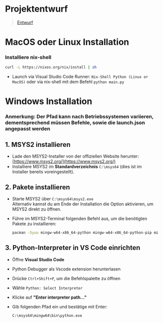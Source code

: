 
# Projektentwurf

> [Entwurf](https://viewer.diagrams.net/?tags=%7B%7D&lightbox=1&highlight=0000ff&edit=_blank&layers=1&nav=1&title=MES.drawio&dark=auto#R%3Cmxfile%3E%3Cdiagram%20name%3D%22Seite-1%22%20id%3D%22QEFN21DS9dMqtzpIh3pd%22%3E7Vxtc%2BI2EP41zFw%2FHON37I%2BB5NJ00g6T9Nq7j8IWoIlfqC0HyK%2FvCr9gWzKYBIzT%2BiYzZy2ykB89u9pdLR6oE29zH6LV8vfAwe5AkZzNQL0dKIpiWir8xyTbRCLLlpRIFiFxUtle8EzecCrMusXEwVGpIw0Cl5JVWWgHvo9tWpKhMAzW5W7zwC1%2F6wotMCd4tpHLS%2F8mDl0mUlMZ7eW%2FYrJYZt8sG1byiYeyzumTREvkBOuCSL0bqJMwCGhy5W0m2GXoZbgk932r%2BTSfWIh92uSGhfYkKZsf8V8%2Ff7vfPLz5s5Hif01HeUVunD7wjU2DMJ0x3WYwwORX7DL23KSDOn7FISUA1COaYXcaRISSwIcus4DSwCt0uHHJgn1AgxVIl9RzoSHDZRBTl%2Fh4ki%2BdBEL%2BsbI5wnB4UxClj3mPAw%2FTcAtdMtqliKecU9S0vd4vYCZaFtbOTGUopcwiH3iPKlykwJ4AssKBzOG7XhKKn1fIZu016FIZKRStEoTmZIOd86AkG2WYZAFMiibAKReeHSiVA2oaBk78wpgVoXhOQ7Rg3%2Bu7eIF9uPry%2FeEXDkv4IrAO0BgfQfUsVKuAqPEgykqbZNOaYYhB8UDNpcKHoIsEs2kS%2Fy2eDybqYDzpKMyKLoB5JIBZli%2BFs35cqbHv3LAtCFp%2B4OMyKmEQ%2Bw7T5Z3VA2jC7Q%2FWGEp61v65axummQluN8Xut9tia4pDAk8Gi3rEjlIULjA9roXYKe2M%2FNoUsNcF0GeyELuIktfyfipajvQbpgGBGedLP6pZ%2BWyEKIhDG6c3Fbe%2FyjhydVeQKgMluHAD7ciRP%2FX7%2BWKclS%2B1q9vNVVOrath01aqKzw104VUzj69aeWEubws1%2Ffi%2BrVqt7tvZopRgMlz43rFDXuFywS75rSbpMguzHpkEJlG4j0M8WhPPRTsFmQc%2BfU4%2FYfDbS%2BI6j2gLriVIIorsl6w1XgYheYP%2BKFsM%2BDikacihSqUez%2BzOdMwQR9Bnmq2ZXBH9jjaljo8oynxZO3BdtIrIbDc%2FdqMHdCX%2BOHWR22JM1dMTOCmqIdo9lYsxhg88GjFGkus4YiCPIefPIvbflxeX2C8zFPJ%2BC4BGd4sfBi8Qe7gsmMns7Zy4bkWE0ujFxXMqCGo84jhs5HEEK0j8xeOu2622lzyleDJRALfP3Z2FX8KN4Fyp4xWzXTt89TH8AeITaagPdJjrBNryvg1%2FrHtIIWKC6SOyYwQGvq0x4xzsERRRNMu14WRqHdbu44TLrHRDfqkXo5co5GpCL6W5UeoJ1x3CGVcnHB%2B6NiOcWkuv6s2HGNdo2%2Bx5eHEeWlfnIR%2F%2B%2BzjGwkC%2F1o%2BVW%2FFKDKvi2gt2DVmUf7oYeIrIjb2yt2%2Fqcte8feWdvlvv7bfDGKPCmOt7%2B5ke9d5%2B9ze9EwjXFW9fea%2Fz1Xv7n5JwV%2Ff2Fd7L6r39%2Fx8Pr%2B7tZ1UIzRzWdtx6zv0wm7of1ZOd88HEn9V1NSiSJasMXweiIv4MZBqsvq%2FqLE6xbCG1HjYAgsNDZkWEbMMTr1PAlY9zs10Ftjhs%2F0AeXN18PnSt6gGrIO5oFdxs4EPWMatrmrt4k569jgvHsLaLoojYgwMnscW9dKCoc9PGts1tvPDJzNTZ0R2MvyH0RzoWu06O%2BfW0tT%2FjZ43tsfVJDlIPoJBlhDpyMGxWWKK%2B9zzfrB4xt3yer%2FJZkAd%2FFdM5dp2rbyOWOaroos7poqnxi3yxDIAqygB0QBdrse6IuuhqmeV5%2Beyp6lIdKD8TbktdRDH6lXOr1UoKTRRYCnOrF6sqU0VlZR%2FKlPXZ1A%2FWTugVjvCWtOVsqioqJTvEkX3VZ59PbT2tkGt0J%2FOpkRkT8%2BHu%2Fg6b7p33p%2FPPV%2FLUpOjt43v1vuJ1UCp3VfLy15pq13Ns8gdXqlggK8SnWy4CmKShomkyRLO6oY0k0ywbLHUo6dL%2BX2X8pv6DahmlYUfG0DIKw2rtehOixFczE6j0Of%2FPaBSvnvNXRVaxGeX6rP9%2FiYltZv0PbT9diqSqSf92IykhSnzCYRrGTkU1%2B%2BDoY8s%2BMirL3jQ4OsfP34TLzqcZdgl1RXoKZgFLk%2FcWszkhDirW54ln%2BNP6m8QARH7sebufQarmKCdvT44WydGmXyecMZ9w2%2Flwb4Q9AiY%2BTILufgQLE%2FhmWT1FWqfI1R0uPt8GuziNI3YfYwYQZgFbdNRzo3Vu5FnWq5GjUSbibj4nYFH8t8SO6H001xX%2BCF4k0C5%2F%2BAqQG3%2BNfQZ4fVTXUjFS%2FvaE6hl7AS1hVKdfCCzBz0ZZJVc4KJVy1YV3rf%2FCxSyfHRmiWi5RZvhyqQM%2BKuZQ6o%2FhBcUmajnQNao%2FrmletXJkoPMlzsUE4OPjTd22c6FSs4QF2cu0jHOZqgZlp%2B1m6UQ14h1QtcKbZnTdGBTO3uTBOV8z0xHNhS2sXAr17leRGCN9aGrcQVo27KiZIsPaom2hW%2BpS1c9f0izh%2FGvfc1O9QTtygzE62B8ukjmf1w41qFw%2F5xnz0LCUItelI1x%2Fp16d7yVMZse0yFKHmfOQW1hlmJ01n7wN6tJQ4g%2BlT3w108m6JHgKK3%2BIurmOKhWr1ofUA5r7Vz4m3fdvzlTv%2FgU%3D%3C%2Fdiagram%3E%3C%2Fmxfile%3E)

# MacOS oder Linux Installation
### Installiere nix-shell
```bash
curl -L https://nixos.org/nix/install | sh
```
- Launch via Visual Studio Code Runner: `Nix-Shell Python (Linux or MacOS)` oder via nix-shell mit dem Befehl `python main.py`

# Windows Installation 

### Anmerkung: Der Pfad kann nach Betriebssystemen variieren, dementsprechend müssen Befehle, sowie die launch.json angepasst werden

## 1. MSYS2 installieren

- Lade den MSYS2-Installer von der offiziellen Website herunter: [https://www.msys2.org/](https://www.msys2.org/)
- Installiere MSYS2 im **Standardverzeichnis** `C:\msys64` (dies ist im Installer bereits voreingestellt).

## 2. Pakete installieren

- Starte MSYS2 über `C:\msys64\msys2.exe`  
  Alternativ kannst du am Ende der Installation die Option aktivieren, um MSYS2 direkt zu öffnen.
- Führe im MSYS2-Terminal folgenden Befehl aus, um die benötigten Pakete zu installieren:

  ```bash
  pacman -Syuu mingw-w64-x86_64-python mingw-w64-x86_64-python-pip mingw-w64-x86_64-gtk4 mingw-w64-x86_64-python-gobject mingw-w64-x86_64-libadwaita
  ```

## 3. Python-Interpreter in VS Code einrichten
- Öffne **Visual Studio Code**
- Python Debugger als Vscode extension herunterlasen
- Drücke `Ctrl+Shift+P`, um die Befehlspalette zu öffnen
- Wähle `Python: Select Interpreter`
- Klicke auf **"Enter interpreter path..."**
- Gib folgenden Pfad ein und bestätige mit Enter:

  ```
  C:\msys64\mingw64\bin\python.exe
  ```
